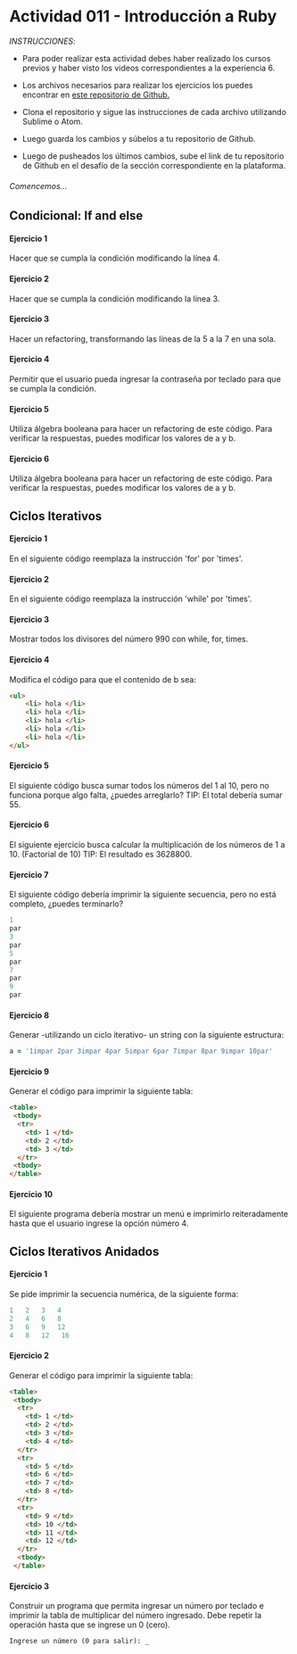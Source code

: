 # Actividad 011 - Introducción a Ruby

*INSTRUCCIONES*:

- Para poder realizar esta actividad debes haber realizado los cursos previos y haber visto los videos correspondientes a la experiencia 6.

- Los archivos necesarios para realizar los ejercicios los puedes encontrar en [este repositorio de Github.](https://github.com/DesafioLatam/E6CP1A1)

- Clona el repositorio y sigue las instrucciones de cada archivo utilizando Sublime o Atom.

- Luego guarda los cambios y súbelos a tu repositorio de Github.

- Luego de pusheados los últimos cambios, sube el link de tu repositorio de Github en el desafío de la sección correspondiente en la plataforma.

###### *Comencemos...*

## Condicional: If and else

#### Ejercicio 1
Hacer que se cumpla la condición modificando la línea 4.

#### Ejercicio 2

Hacer que se cumpla la condición modificando la línea 3.

#### Ejercicio 3

Hacer un refactoring, transformando las líneas de la 5 a la 7 en una sola.

#### Ejercicio 4

Permitir que el usuario pueda ingresar la contraseña por teclado para que se cumpla la condición.

#### Ejercicio 5

Utiliza álgebra booleana para hacer un refactoring de este código. Para verificar la respuestas, puedes modificar los valores de a y b.

#### Ejercicio 6
Utiliza álgebra booleana para hacer un refactoring de este código. Para verificar la respuestas, puedes modificar los valores de a y b.

## Ciclos Iterativos

#### Ejercicio 1
En el siguiente código reemplaza la instrucción 'for' por 'times'.

#### Ejercicio 2
En el siguiente código reemplaza la instrucción 'while' por 'times'.

#### Ejercicio 3
Mostrar todos los divisores del número 990 con while, for, times.

#### Ejercicio 4
Modifica el código para que el contenido de b sea:

~~~html
<ul>
	<li> hola </li>
	<li> hola </li>
	<li> hola </li>
	<li> hola </li>
	<li> hola </li>
</ul>
~~~

#### Ejercicio 5
El siguiente código busca sumar todos los números del 1 al 10, pero no funciona porque algo falta, ¿puedes arreglarlo?
TIP: El total debería sumar 55.

#### Ejercicio 6
El siguiente ejercicio busca calcular la multiplicación de los números de 1 a 10. (Factorial de 10)
TIP: El resultado es 3628800.

#### Ejercicio 7
El siguiente código debería imprimir la siguiente secuencia, pero no está completo, ¿puedes terminarlo?

~~~ruby
1
par
3
par
5
par
7
par
9
par
~~~

#### Ejercicio 8
Generar -utilizando un ciclo iterativo- un string con la siguiente estructura:

~~~ruby
a = '1impar 2par 3impar 4par 5impar 6par 7impar 8par 9impar 10par'
~~~

#### Ejercicio 9
Generar el código para imprimir la siguiente tabla:

~~~html
<table>
 <tbody>
  <tr>
	<td> 1 </td>
	<td> 2 </td>
	<td> 3 </td>
  </tr>
 <tbody>
</table>
~~~

#### Ejercicio 10
El siguiente programa debería mostrar un menú e imprimirlo reiteradamente hasta que el usuario ingrese la opción número 4.

## Ciclos Iterativos Anidados

#### Ejercicio 1
Se pide imprimir la secuencia numérica, de la siguiente forma:

~~~ruby
1   2   3   4
2   4   6   8
3   6   9   12
4   8   12   16
~~~

#### Ejercicio 2
Generar el código para imprimir la siguiente tabla:

~~~html
<table>
 <tbody>
  <tr>
    <td> 1 </td>
    <td> 2 </td>
    <td> 3 </td>
    <td> 4 </td>
  </tr>
  <tr>
    <td> 5 </td>
    <td> 6 </td>
    <td> 7 </td>
    <td> 8 </td>
  </tr>
  <tr>
    <td> 9 </td>
    <td> 10 </td>
    <td> 11 </td>
    <td> 12 </td>
  </tr>
  <tbody>
 </table>
~~~

#### Ejercicio 3
Construir un programa que permita ingresar un número por teclado e imprimir la tabla de multiplicar del número ingresado. Debe repetir la operación hasta que se ingrese un 0 (cero).

~~~
Ingrese un número (0 para salir): _
~~~
